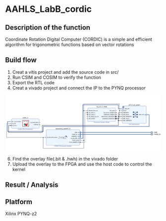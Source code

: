 # AAHLS_LabB_cordic

## Description of the function
  Coordinate Rotation Digital Computer (CORDIC) is a simple and efficient algorithm for trigonometric functions based on vector rotations
## Build flow
1. Creat a vitis project and add the source code in src/
2. Run CSIM and COSIM to verify the function
3. Export the RTL code
4. Creat a vivado project and connect the IP to the PYNQ processor

![This is a alt text.](/imag/sample01.PNG "This is a sample image.")
 
6. Find the overlay file(.bit & .hwh) in the vivado folder
7. Upload the overlay to the FPGA and use the host code to control the kernel
## Result / Analysis

## Platform 
Xilinx PYNQ-z2

